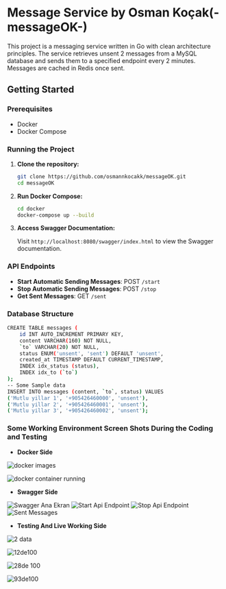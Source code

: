 # Message Service by Osman Koçak(-messageOK-)

This project is a messaging service written in Go with clean architecture principles. The service retrieves unsent 2 messages from a MySQL database and sends them to a specified endpoint every 2 minutes. Messages are cached in Redis once sent.

## Getting Started

### Prerequisites

- Docker
- Docker Compose

### Running the Project

1. **Clone the repository:**

   ```bash
   git clone https://github.com/osmannkocakk/messageOK.git
   cd messageOK
   ```

3. **Run Docker Compose:**

   ```bash
   cd docker
   docker-compose up --build
   ```

4. **Access Swagger Documentation:**

   Visit `http://localhost:8080/swagger/index.html` to view the Swagger documentation.

### API Endpoints

- **Start Automatic Sending Messages**: POST `/start`
- **Stop Automatic Sending Messages**: POST `/stop`
- **Get Sent Messages**: GET `/sent`

### Database Structure

```bash
CREATE TABLE messages (
    id INT AUTO_INCREMENT PRIMARY KEY,
    content VARCHAR(160) NOT NULL,
    `to` VARCHAR(20) NOT NULL,
    status ENUM('unsent', 'sent') DEFAULT 'unsent',
    created_at TIMESTAMP DEFAULT CURRENT_TIMESTAMP,
    INDEX idx_status (status),
    INDEX idx_to (`to`)
);
-- Some Sample data
INSERT INTO messages (content, `to`, status) VALUES
('Mutlu yillar 1', '+905426460000', 'unsent'),
('Mutlu yillar 2', '+905426460001', 'unsent'),
('Mutlu yillar 3', '+905426460002', 'unsent');
 ```

### Some Working Environment Screen Shots During the Coding and Testing
- **Docker Side**

![docker images](https://github.com/user-attachments/assets/c05fd2d9-373f-4a73-b075-a21831958d95)

![docker container running](https://github.com/user-attachments/assets/6df8ed97-1b06-4521-8ba9-8b369d808ae6)

- **Swagger Side**

![Swagger Ana Ekran](https://github.com/user-attachments/assets/1ada19eb-734a-4faf-ae6c-62bd7f777056)
![Start Api Endpoint](https://github.com/user-attachments/assets/4004d75d-6d99-47db-998c-5a1e63131494)
![Stop Api Endpoint](https://github.com/user-attachments/assets/8b65a6e6-46e8-4302-a349-99737a03d231)
![Sent Messages](https://github.com/user-attachments/assets/af6f18d6-88b9-40c3-8436-1e6e6d839ba2)

- **Testing And Live Working Side**

![2 data](https://github.com/user-attachments/assets/ab43fd25-468c-4531-aff1-501ac7dda807)

![12de100](https://github.com/user-attachments/assets/1e9df8ec-6cba-4a8f-9e37-20fb348343a9)

![28de 100](https://github.com/user-attachments/assets/1e512ac9-7ea9-4742-bc60-775008766100)

![93de100](https://github.com/user-attachments/assets/11d34337-b6ef-4edd-ac20-08cc2390fd70)






